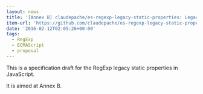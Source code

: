 ```yaml
---
layout: news
title: '[Annex B] claudepache/es-regexp-legacy-static-properties: Legacy static properties of the RegExp constructor in JavaScript'
item-url: 'https://github.com/claudepache/es-regexp-legacy-static-properties'
date: '2016-02-12T02:05:26+00:00'
tags:
  - RegExp
  - ECMAScript
  - proposal
---
```

This is a specification draft for the RegExp legacy static properties in JavaScript.

It is aimed at Annex B.
